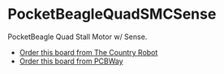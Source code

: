 # PocketBeagleQuadSMCSense

PocketBeagle Quad Stall Motor w/ Sense.

* [Order this board from The Country Robot](https://www.thecountryrobot.com/product/quad-stall-motor-control-and-sense-for-pocket-beagle-bare-circuit-board-w-doc/)
* [Order this board from PCBWay](https://www.pcbway.com/project/shareproject/Pocket_Beagle_Quad_StallMotor_w_Sense_base_board__includes_LCC_CAN_and_power_supply.html)
